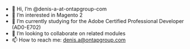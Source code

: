 - 👋 Hi, I’m @denis-a-at-ontapgroup-com
- 👀 I’m interested in Magento 2
- 🌱 I’m currently studying for the Adobe Certified Professional Developer (AD0-E702)
- 💞️ I’m looking to collaborate on related modules
- 📫 How to reach me: denis.a@ontapgroup.com

<!---
denis-a-at-ontapgroup-com/denis-a-at-ontapgroup-com is a ✨ special ✨ repository because its `README.md` (this file) appears on your GitHub profile.
You can click the Preview link to take a look at your changes.
--->
